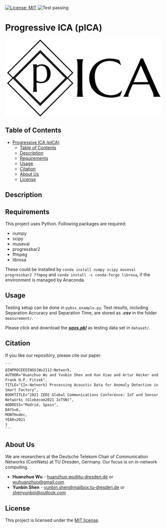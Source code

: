 [![License: MIT](https://img.shields.io/badge/License-MIT-yellow.svg)](https://opensource.org/licenses/MIT)
![Test passing](https://img.shields.io/badge/Tests-passing-brightgreen.svg)

# Progressive ICA (pICA)
![](image/logo.png)

## Table of Contents
- [Progressive ICA (pICA)](#progressive-ica-pica)
  - [Table of Contents](#table-of-contents)
  - [Description](#description)
  - [Requirements](#requirements)
  - [Usage](#usage)
  - [Citation](#citation)
  - [About Us](#about-us)
  - [License](#license)


## Description


## Requirements

This project uses Python. Following packages are required:
- numpy
- scipy
- museval
- progressbar2
- ffmpeg
- librosa

These could be installed by `conda install numpy scipy museval progressbar2 ffmpeg` and `conda install -c conda-forge librosa`, if the environment is managed by Anaconda.

## Usage
Testing setup can be done in `pybss_example.py`. Test results, including Separation Accuracy and Separation Time, are stored as ***.csv*** in the folder `measurement/`.

Please click and download the [***saxs.pkl***](https://drive.google.com/drive/folders/1jSzZi1y0XPBZr06FfG7wnuZxAfoTVtAQ?usp=sharing) as testing data set in `dataset/`.

## Citation

If you like our repository, please cite our paper.

    ``` 
    @INPROCEEDINGS{Wu2112:Network,
    AUTHOR="Huanzhuo Wu and Yunbin Shen and Xun Xiao and Artur Hecker and Frank H.P. Fitzek",
    TITLE="{In-Network} Processing Acoustic Data for Anomaly Detection in Smart Factory",
    BOOKTITLE="2021 IEEE Global Communications Conference: IoT and Sensor Networks (Globecom2021 IoTSN)",
    ADDRESS="Madrid, Spain",
    DAYS=6,
    MONTH=dec,
    YEAR=2021
    }
    ```

## About Us

We are researchers at the Deutsche Telekom Chair of Communication Networks (ComNets) at TU Dresden, Germany. Our focus is on in-network computing.

* **Huanzhuo Wu** - huanzhuo.wu@tu-dresden.de or wuhuanzhuo@gmail.com
* **Yunbin Shen** - yunbin.shen@mailbox.tu-dresden.de or shenyunbin@outlook.com

## License

This project is licensed under the [MIT license](./LICENSE).